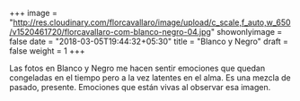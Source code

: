 +++
image = "http://res.cloudinary.com/florcavallaro/image/upload/c_scale,f_auto,w_650/v1520461720/florcavallaro-com-blanco-negro-04.jpg"
showonlyimage = false
date = "2018-03-05T19:44:32+05:30"
title = "Blanco y Negro"
draft = false
weight = 1
+++

Las fotos en Blanco y Negro me hacen sentir emociones que quedan congeladas en el tiempo pero a la vez latentes en el alma.
Es una mezcla de pasado, presente.
Emociones que están vivas al observar esa imagen.
<!--more-->

